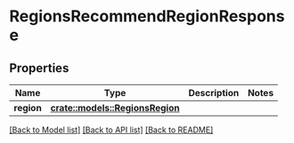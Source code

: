 # RegionsRecommendRegionResponse

## Properties

Name | Type | Description | Notes
------------ | ------------- | ------------- | -------------
**region** | [**crate::models::RegionsRegion**](RegionsRegion.md) |  | 

[[Back to Model list]](../README.md#documentation-for-models) [[Back to API list]](../README.md#documentation-for-api-endpoints) [[Back to README]](../README.md)


